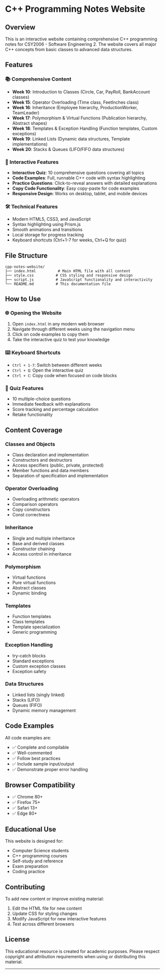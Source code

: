 # C++ Programming Notes Website

## Overview
This is an interactive website containing comprehensive C++ programming notes for CSY2006 - Software Engineering 2. The website covers all major C++ concepts from basic classes to advanced data structures.

## Features

### 📚 Comprehensive Content
- **Week 10**: Introduction to Classes (Circle, Car, PayRoll, BankAccount classes)
- **Week 15**: Operator Overloading (Time class, FeetInches class)
- **Week 16**: Inheritance (Employee hierarchy, ProductionWorker, TeamLeader)
- **Week 17**: Polymorphism & Virtual Functions (Publication hierarchy, Abstract shapes)
- **Week 18**: Templates & Exception Handling (Function templates, Custom exceptions)
- **Week 19**: Linked Lists (Dynamic data structures, Template implementations)
- **Week 20**: Stacks & Queues (LIFO/FIFO data structures)

### 🎯 Interactive Features
- **Interactive Quiz**: 10 comprehensive questions covering all topics
- **Code Examples**: Full, runnable C++ code with syntax highlighting
- **Practice Questions**: Click-to-reveal answers with detailed explanations
- **Copy Code Functionality**: Easy copy-paste for code examples
- **Responsive Design**: Works on desktop, tablet, and mobile devices

### 🛠 Technical Features
- Modern HTML5, CSS3, and JavaScript
- Syntax highlighting using Prism.js
- Smooth animations and transitions
- Local storage for progress tracking
- Keyboard shortcuts (Ctrl+1-7 for weeks, Ctrl+Q for quiz)

## File Structure
```
cpp-notes-website/
├── index.html          # Main HTML file with all content
├── style.css          # CSS styling and responsive design
├── script.js          # JavaScript functionality and interactivity
└── README.md          # This documentation file
```

## How to Use

### 🌐 Opening the Website
1. Open `index.html` in any modern web browser
2. Navigate through different weeks using the navigation menu
3. Click on code examples to copy them
4. Take the interactive quiz to test your knowledge

### ⌨️ Keyboard Shortcuts
- `Ctrl + 1-7`: Switch between different weeks
- `Ctrl + Q`: Open the interactive quiz
- `Ctrl + C`: Copy code when focused on code blocks

### 📝 Quiz Features
- 10 multiple-choice questions
- Immediate feedback with explanations
- Score tracking and percentage calculation
- Retake functionality

## Content Coverage

### Classes and Objects
- Class declaration and implementation
- Constructors and destructors
- Access specifiers (public, private, protected)
- Member functions and data members
- Separation of specification and implementation

### Operator Overloading
- Overloading arithmetic operators
- Comparison operators
- Copy constructors
- Const correctness

### Inheritance
- Single and multiple inheritance
- Base and derived classes
- Constructor chaining
- Access control in inheritance

### Polymorphism
- Virtual functions
- Pure virtual functions
- Abstract classes
- Dynamic binding

### Templates
- Function templates
- Class templates
- Template specialization
- Generic programming

### Exception Handling
- try-catch blocks
- Standard exceptions
- Custom exception classes
- Exception safety

### Data Structures
- Linked lists (singly linked)
- Stacks (LIFO)
- Queues (FIFO)
- Dynamic memory management

## Code Examples
All code examples are:
- ✅ Complete and compilable
- ✅ Well-commented
- ✅ Follow best practices
- ✅ Include sample input/output
- ✅ Demonstrate proper error handling

## Browser Compatibility
- ✅ Chrome 80+
- ✅ Firefox 75+
- ✅ Safari 13+
- ✅ Edge 80+

## Educational Use
This website is designed for:
- Computer Science students
- C++ programming courses
- Self-study and reference
- Exam preparation
- Coding practice

## Contributing
To add new content or improve existing material:
1. Edit the HTML file for new content
2. Update CSS for styling changes
3. Modify JavaScript for new interactive features
4. Test across different browsers

## License
This educational resource is created for academic purposes. Please respect copyright and attribution requirements when using or distributing this material.

---


